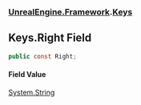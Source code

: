 ### [UnrealEngine.Framework](./UnrealEngine-Framework.md 'UnrealEngine.Framework').[Keys](./Keys.md 'UnrealEngine.Framework.Keys')
## Keys.Right Field
  
```csharp
public const Right;
```
#### Field Value
[System.String](https://docs.microsoft.com/en-us/dotnet/api/System.String 'System.String')  
